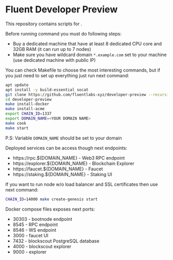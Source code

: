 Fluent Developer Preview
========================

This repository contains scripts for .

Before running command you must do following steps:
- Buy a dedicated machine that have at least 8 dedicated CPU core and 32GB RAM (it can run up to 7 nodes)
- Make sure you have wildcard domain `*.example.com` set to your machine (use dedicated machine with public IP)

You can check Makefile to choose the most interesting commands, but if you just need to set up everything just run next command:

```bash
apt update
apt install -y build-essential socat
git clone https://github.com/fluentlabs-xyz/developer-preview --recursive
cd developer-preview
make install-docker
make install-acme
export CHAIN_ID=1337
export DOMAIN_NAME=<YOUR DOMAIN NAME>
make cook
make start
```

P.S: Variable `DOMAIN_NAME` should be set to your domain

Deployed services can be access though next endpoints:
- https://rpc.${DOMAIN_NAME} - Web3 RPC endpoint
- https://explorer.${DOMAIN_NAME} - Blockchain Explorer
- https://faucet.${DOMAIN_NAME} - Faucet
- https://staking.${DOMAIN_NAME} - Staking UI

If you want to run node w/o load balancer and SSL certificates then use next command:
```bash
CHAIN_ID=14000 make create-genesis start
```

Docker compose files exposes next ports:
- 30303 - bootnode endpoint
- 8545 - RPC endpoint
- 8546 - WS endpoint
- 3000 - faucet UI
- 7432 - blockscout PostgreSQL database
- 4000 - blockscout explorer
- 9000 - explorer